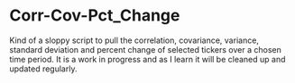 # Corr-Cov-Pct_Change
Kind of a sloppy script to pull the correlation, covariance, variance, standard deviation and percent change of selected tickers over a chosen time period. It is a work in progress and as I learn it will be cleaned up and updated regularly. 
